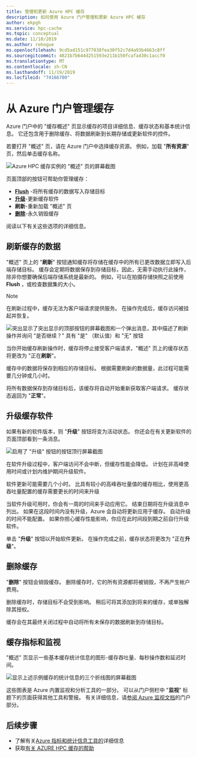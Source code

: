 ```yaml
---
title: 管理和更新 Azure HPC 缓存
description: 如何使用 Azure 门户管理和更新 Azure HPC 缓存
author: ekpgh
ms.service: hpc-cache
ms.topic: conceptual
ms.date: 11/18/2019
ms.author: rohogue
ms.openlocfilehash: 9cd5ad151c977838fea30f52c7d4a93b4663c8ff
ms.sourcegitcommit: 4821b7b644d251593e211b150fcafa430c1accf0
ms.translationtype: MT
ms.contentlocale: zh-CN
ms.lasthandoff: 11/19/2019
ms.locfileid: "74166700"
---
```

# <a name="manage-your-cache-from-the-azure-portal"></a>从 Azure 门户管理缓存

Azure 门户中的 "缓存概述" 页显示缓存的项目详细信息、缓存状态和基本统计信息。 它还包含用于删除缓存、将数据刷新到长期存储或更新软件的控件。

若要打开 "概述" 页，请在 Azure 门户中选择缓存资源。 例如，加载 "**所有资源**" 页，然后单击缓存名称。

![Azure HPC 缓存实例的 "概述" 页的屏幕截图](media/hpc-cache-overview.png)

页面顶部的按钮可帮助你管理缓存：

* [**Flush**](#flush-cached-data) -将所有缓存的数据写入存储目标
* [**升级**](#upgrade-cache-software)-更新缓存软件
* **刷新**-重新加载 "概述" 页
* [**删除**](#delete-the-cache)-永久销毁缓存

阅读以下有关这些选项的详细信息。

## <a name="flush-cached-data"></a>刷新缓存的数据

"概述" 页上的 "**刷新**" 按钮通知缓存将存储在缓存中的所有已更改数据立即写入后端存储目标。 缓存会定期将数据保存到存储目标，因此，无需手动执行此操作，除非你想要确保后端存储系统是最新的。 例如，可以在拍摄存储快照之前使用**Flush** ，或检查数据集的大小。

> [!NOTE]
> 在刷新过程中，缓存无法为客户端请求提供服务。 在操作完成后，缓存访问被挂起并恢复。

![突出显示了突出显示的顶部按钮的屏幕截图和一个弹出消息，其中描述了刷新操作并询问 "是否继续？" 具有 "是" （默认值）和 "无" 按钮](media/hpc-cache-flush.png)

当你开始缓存刷新操作时，缓存将停止接受客户端请求，"概述" 页上的缓存状态将更改为 "正在**刷新**"。

缓存中的数据将保存到相应的存储目标。 根据需要刷新的数据量，此过程可能需要几分钟或几小时。

将所有数据保存到存储目标后，该缓存将自动开始重新获取客户端请求。 缓存状态返回为 "**正常**"。

## <a name="upgrade-cache-software"></a>升级缓存软件

如果有新的软件版本，则 "**升级**" 按钮将变为活动状态。 你还会在有关更新软件的页面顶部看到一条消息。

![启用了 "升级" 按钮的按钮顶行屏幕截图](media/hpc-cache-upgrade-button.png)

在软件升级过程中，客户端访问不会中断，但缓存性能会降低。 计划在非高峰使用时间或计划内维护期间升级软件。

软件更新可能需要几个小时。 比具有较小的高峰吞吐量值的缓存相比，使用更高吞吐量配置的缓存需要更长的时间来升级

当软件升级可用时，你会有一周的时间来手动应用它。 结束日期将在升级消息中列出。 如果在这段时间内没有升级，Azure 会自动将更新应用于缓存。 自动升级的时间不能配置。 如果你担心缓存性能影响，你应在此时间段到期之前自行升级软件。

单击 "**升级**" 按钮以开始软件更新。 在操作完成之前，缓存状态将更改为 "正在**升级**"。

## <a name="delete-the-cache"></a>删除缓存

"**删除**" 按钮会销毁缓存。 删除缓存时，它的所有资源都将被销毁，不再产生帐户费用。

删除缓存时，存储目标不会受到影响。 稍后可将其添加到将来的缓存，或单独解除其授权。

缓存会在其最终关闭过程中自动将所有未保存的数据刷新到存储目标。

## <a name="cache-metrics-and-monitoring"></a>缓存指标和监视

"概述" 页显示一些基本缓存统计信息的图形-缓存吞吐量、每秒操作数和延迟时间。

![显示上述示例缓存的统计信息的三个折线图的屏幕截图](media/hpc-cache-overview-stats.png)

这些图表是 Azure 内置监视和分析工具的一部分。 可以从门户侧栏中 "**监视**" 标题下的页面获得其他工具和警报。 有关详细信息，请[参阅 Azure 监视文档](../azure-monitor/insights/monitor-azure-resource.md#monitoring-in-the-azure-portal)的门户部分。

## <a name="next-steps"></a>后续步骤

<!-- * Learn more about metrics and statistics for hpc cache -->
* 了解有关[Azure 指标和统计信息工具的](../azure-monitor/index.yml)详细信息
* 获取[有关 AZURE HPC 缓存的帮助](hpc-cache-support-ticket.md)
